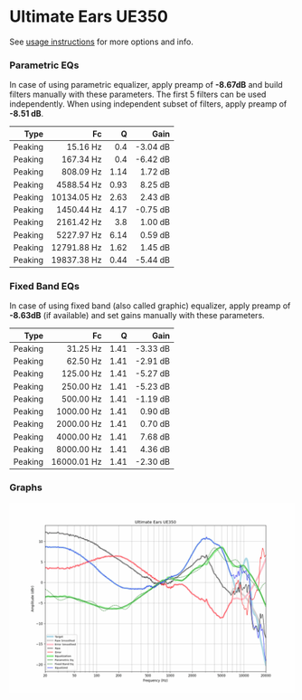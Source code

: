 # Ultimate Ears UE350
See [usage instructions](https://github.com/jaakkopasanen/AutoEq#usage) for more options and info.

### Parametric EQs
In case of using parametric equalizer, apply preamp of **-8.67dB** and build filters manually
with these parameters. The first 5 filters can be used independently.
When using independent subset of filters, apply preamp of **-8.51 dB**.

| Type    | Fc          |    Q | Gain     |
|--------:|------------:|-----:|---------:|
| Peaking | 15.16 Hz    | 0.4  | -3.04 dB |
| Peaking | 167.34 Hz   | 0.4  | -6.42 dB |
| Peaking | 808.09 Hz   | 1.14 | 1.72 dB  |
| Peaking | 4588.54 Hz  | 0.93 | 8.25 dB  |
| Peaking | 10134.05 Hz | 2.63 | 2.43 dB  |
| Peaking | 1450.44 Hz  | 4.17 | -0.75 dB |
| Peaking | 2161.42 Hz  | 3.8  | 1.00 dB  |
| Peaking | 5227.97 Hz  | 6.14 | 0.59 dB  |
| Peaking | 12791.88 Hz | 1.62 | 1.45 dB  |
| Peaking | 19837.38 Hz | 0.44 | -5.44 dB |

### Fixed Band EQs
In case of using fixed band (also called graphic) equalizer, apply preamp of **-8.63dB**
(if available) and set gains manually with these parameters.

| Type    | Fc          |    Q | Gain     |
|--------:|------------:|-----:|---------:|
| Peaking | 31.25 Hz    | 1.41 | -3.33 dB |
| Peaking | 62.50 Hz    | 1.41 | -2.91 dB |
| Peaking | 125.00 Hz   | 1.41 | -5.27 dB |
| Peaking | 250.00 Hz   | 1.41 | -5.23 dB |
| Peaking | 500.00 Hz   | 1.41 | -1.19 dB |
| Peaking | 1000.00 Hz  | 1.41 | 0.90 dB  |
| Peaking | 2000.00 Hz  | 1.41 | 0.70 dB  |
| Peaking | 4000.00 Hz  | 1.41 | 7.68 dB  |
| Peaking | 8000.00 Hz  | 1.41 | 4.36 dB  |
| Peaking | 16000.01 Hz | 1.41 | -2.30 dB |

### Graphs
![](./Ultimate%20Ears%20UE350.png)